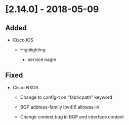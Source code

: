 # [2.14.0] - 2018-05-09

## Added

  - Cisco IOS

    - Highlighting
    
        - service nagle

## Fixed

  - Cisco NXOS

    - Change to config-t on "fabricpath" keyword
    
    - BGP address-family ipv4|6 allowas-in

    - Change context bug in BGP and interface context